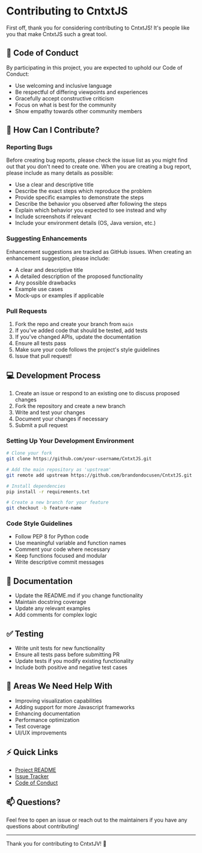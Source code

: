 # Contributing to CntxtJS

First off, thank you for considering contributing to CntxtJS! It's people like you that make CntxtJS such a great tool.

## 🤝 Code of Conduct

By participating in this project, you are expected to uphold our Code of Conduct:

- Use welcoming and inclusive language
- Be respectful of differing viewpoints and experiences
- Gracefully accept constructive criticism
- Focus on what is best for the community
- Show empathy towards other community members

## 🚀 How Can I Contribute?

### Reporting Bugs

Before creating bug reports, please check the issue list as you might find out that you don't need to create one. When you are creating a bug report, please include as many details as possible:

* Use a clear and descriptive title
* Describe the exact steps which reproduce the problem
* Provide specific examples to demonstrate the steps
* Describe the behavior you observed after following the steps
* Explain which behavior you expected to see instead and why
* Include screenshots if relevant
* Include your environment details (OS, Java version, etc.)

### Suggesting Enhancements

Enhancement suggestions are tracked as GitHub issues. When creating an enhancement suggestion, please include:

* A clear and descriptive title
* A detailed description of the proposed functionality
* Any possible drawbacks
* Example use cases
* Mock-ups or examples if applicable

### Pull Requests

1. Fork the repo and create your branch from `main`
2. If you've added code that should be tested, add tests
3. If you've changed APIs, update the documentation
4. Ensure all tests pass
5. Make sure your code follows the project's style guidelines
6. Issue that pull request!

## 💻 Development Process

1. Create an issue or respond to an existing one to discuss proposed changes
2. Fork the repository and create a new branch
3. Write and test your changes
4. Document your changes if necessary
5. Submit a pull request

### Setting Up Your Development Environment

```bash
# Clone your fork
git clone https://github.com/your-username/CntxtJS.git

# Add the main repository as 'upstream'
git remote add upstream https://github.com/brandondocusen/CntxtJS.git

# Install dependencies
pip install -r requirements.txt

# Create a new branch for your feature
git checkout -b feature-name
```

### Code Style Guidelines

* Follow PEP 8 for Python code
* Use meaningful variable and function names
* Comment your code where necessary
* Keep functions focused and modular
* Write descriptive commit messages

## 📝 Documentation

* Update the README.md if you change functionality
* Maintain docstring coverage
* Update any relevant examples
* Add comments for complex logic

## ✅ Testing

* Write unit tests for new functionality
* Ensure all tests pass before submitting PR
* Update tests if you modify existing functionality
* Include both positive and negative test cases

## 🎯 Areas We Need Help With

- Improving visualization capabilities
- Adding support for more Javascript frameworks
- Enhancing documentation
- Performance optimization
- Test coverage
- UI/UX improvements

## ⚡️ Quick Links

* [Project README](README.md)
* [Issue Tracker](https://github.com/brandondocusen/CntxtJS/issues)
* [Code of Conduct](CODE_OF_CONDUCT.md)

## 📫 Questions?

Feel free to open an issue or reach out to the maintainers if you have any questions about contributing!

---

Thank you for contributing to CntxtJV! 🎉
